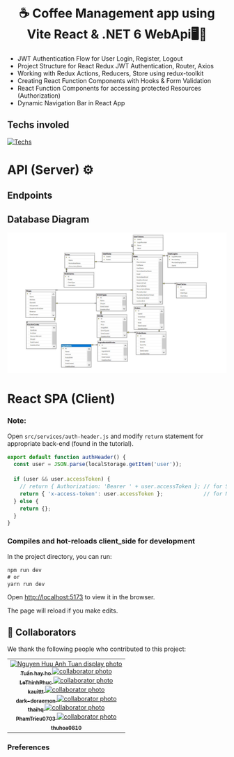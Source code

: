 <h1 align="center">☕ Coffee Management app using Vite React & .NET 6 WebApi🖥️📝</h1>

- JWT Authentication Flow for User Login, Register, Logout
- Project Structure for React Redux JWT Authentication, Router, Axios
- Working with Redux Actions, Reducers, Store using redux-toolkit
- Creating React Function Components with Hooks & Form Validation
- React Function Components for accessing protected Resources (Authorization)
- Dynamic Navigation Bar in React App

## Techs involed
[![Techs](https://skillicons.dev/icons?i=react,dotnet,redux,tailwind,bootstrap,cs&perline=6)](https://skillicons.dev)

# API (Server) ⚙️
## Endpoints
<!-- ![api-endpoints](api-endpoints.png) -->

## Database Diagram
![api-endpoints](DatabaseDiagram.JPG)

# React SPA (Client)




### Note:
Open `src/services/auth-header.js` and modify `return` statement for appropriate back-end (found in the tutorial).

```js
export default function authHeader() {
  const user = JSON.parse(localStorage.getItem('user'));

  if (user && user.accessToken) {
    // return { Authorization: 'Bearer ' + user.accessToken }; // for Spring Boot back-end
    return { 'x-access-token': user.accessToken };             // for Node.js Express back-end
  } else {
    return {};
  }
}
```



### Compiles and hot-reloads client_side for development
In the project directory, you can run:

```
npm run dev
# or
yarn run dev
```

Open [http://localhost:5173](http://localhost:5173) to view it in the browser.

The page will reload if you make edits.

## 🤝 Collaborators

We thank the following people who contributed to this project:

<table>
  <tr>
    <td align="center">
      <a href="https://github.com/entykey">
        <img src="https://github.com/entykey.png" width="100px;" alt="Nguyen Huu Anh Tuan display photo"/><br>
        <sub>
          <b>Tuấn hay ho</b>
        </sub>
      </a>
      <a href="https://github.com/LeThinhPhuc">
        <img src="https://github.com/LeThinhPhuc.png" width="100px;" alt="collaborator photo"/><br>
        <sub>
          <b>LeThinhPhuc</b>
        </sub>
      </a>
       <a href="https://github.com/kauittt">
        <img src="https://github.com/kauittt.png" width="100px;" alt="collaborator photo"/><br>
        <sub>
          <b>kauittt</b>
        </sub>
      </a>
      <a href="https://github.com/dark-doraemon">
        <img src="https://github.com/dark-doraemon.png" width="100px;" alt="collaborator photo"/><br>
        <sub>
          <b>dark-doraemon</b>
        </sub>
      </a>
      <a href="https://github.com/thegaelis">
        <img src="https://github.com/thegaelis.png" width="100px;" alt="collaborator photo"/><br>
        <sub>
          <b>thaihq</b>
        </sub>
      </a>
      <a href="https://github.com/PhamTrieu0703">
        <img src="https://github.com/PhamTrieu0703.png" width="100px;" alt="collaborator photo"/><br>
        <sub>
          <b>PhamTrieu0703</b>
        </sub>
      </a>
      <a href="https://github.com/thuhoa0810">
        <img src="https://github.com/thuhoa0810.png" width="100px;" alt="collaborator photo"/><br>
        <sub>
          <b>thuhoa0810</b>
        </sub>
      </a>
    </td>
  </tr>
</table>

### Preferences
